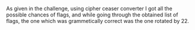 As given in the challenge, using cipher ceaser converter I got all the possible chances of flags, and while going through the obtained list of flags, the one which was grammetically correct was the one rotated by 22.
